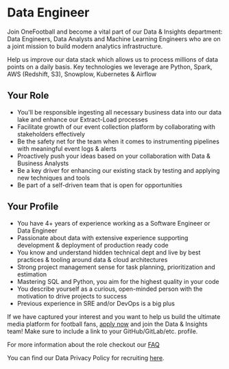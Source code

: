# Data Engineer

Join OneFootball and become a vital part of our Data & Insights department: Data Engineers, Data Analysts and Machine Learning Engineers who are on a joint mission to build modern analytics infrastructure.

Help us improve our data stack which allows us to process millions of data points on a daily basis. Key technologies we leverage are Python, Spark, AWS (Redshift, S3), Snowplow, Kubernetes & Airflow

## Your Role

* You'll be responsible ingesting all necessary business data into our data lake and enhance our Extract-Load processes
* Facilitate growth of our event collection platform by collaborating with stakeholders effectively
* Be the safety net for the team when it comes to instrumenting pipelines with meaningful event logs & alerts
* Proactively push your ideas based on your collaboration with Data & Business Analysts
* Be a key driver for enhancing our existing stack by testing and applying new techniques and tools
* Be part of a self-driven team that is open for opportunities

## Your Profile

* You have 4+ years of experience working as a Software Engineer or Data Engineer
* Passionate about data with extensive experience supporting development & deployment of production ready code
* You know and understand hidden technical dept and live by best practices & tooling around data & cloud architectures
* Strong project management sense for task planning, prioritization and estimation
* Mastering SQL and Python, you aim for the highest quality in your code
* You describe yourself as a curious, open-minded person with the motivation to drive projects to success
* Previous experience in SRE and/or DevOps is a big plus

If we have captured your interest and you want to help us build the ultimate media platform for football fans, [apply now](https://jobs.lever.co/onefootball/e878dcf8-44a1-4dee-903e-c6c674daa5b2/apply) and join the Data & Insights team! Make sure to include a link to your GitHub/GitLab/etc. profile.

For more information about the role checkout our [FAQ](faq-data-engineer.md)

You can find our Data Privacy Policy for recruiting [here](https://static.onefootball.com/legal/recruiting-privacy-policy/en).
